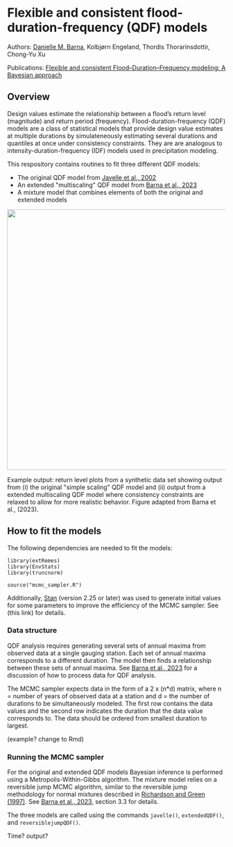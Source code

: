 # Flexible and consistent flood-duration-frequency (QDF) models

Authors: [Danielle M. Barna](https://scholar.google.com/citations?hl=no&user=homV8wQAAAAJ), Kolbjørn Engeland, Thordis Thorarinsdottir, Chong-Yu Xu

Publications: [Flexible and consistent Flood–Duration–Frequency modeling: A Bayesian approach](https://www.sciencedirect.com/science/article/pii/S0022169423003906#b34)

## Overview
Design values estimate the relationship between a flood’s return level (magnitude) and return period (frequency). Flood-duration-frequency (QDF) models are a class of statistical models that provide design value estimates at multiple durations by simulateneously estimating several durations and quantiles at once under consistency constraints. They are are analogous to intensity-duration-frequency (IDF) models used in precipitation modeling. 

This respository contains routines to fit three different QDF models:
- The original QDF model from [Javelle et al., 2002](https://www.sciencedirect.com/science/article/pii/S0022169401005777)
- An extended "multiscaling" QDF model from [Barna et al., 2023](https://www.sciencedirect.com/science/article/pii/S0022169423003906#b34)
- A mixture model that combines elements of both the original and extended models

<img src="https://github.com/ClimDesign/QDF/assets/49793254/ee515bf8-0c44-4436-88e0-44b1ea58c726" width="600">

Example output: return level plots from a synthetic data set showing output from (i) the original "simple scaling" QDF model and (ii) output from a extended multiscaling QDF model where consistency constraints are relaxed to allow for more realistic behavior. Figure adapted from Barna et al., (2023).

## How to fit the models
The following dependencies are needed to fit the models:
```
library(extRemes)
library(EnvStats)
library(truncnorm)

source("mcmc_sampler.R")
```
Additionally, [Stan](https://mc-stan.org/) (version 2.25 or later) was used to generate initial values for some parameters to improve the efficiency of the MCMC sampler. See (this link) for details. 

### Data structure
QDF analysis requires generating several sets of annual maxima from observed data at a single gauging station. Each set of annual maxima corresponds to a different duration. The model then finds a relationship between these sets of annual maxima. See [Barna et al., 2023](https://www.sciencedirect.com/science/article/pii/S0022169423003906#b34) for a discussion of how to process data for QDF analysis.  

The MCMC sampler expects data in the form of a 2 x (n*d) matrix, where n = number of years of observed data at a station and d = the number of durations to be simultaneously modeled. The first row contains the data values and the second row indicates the duration that the data value corresponds to. The data should be ordered from smallest duration to largest. 

(example? change to Rmd)

### Running the MCMC sampler
For the original and extended QDF models Bayesian inference is performed using a Metropolis-Within-Gibbs algorithm. The mixture model relies on a reversible jump MCMC algorithm, similar to the reversible jump methodology for normal mixtures described in [Richardson and Green (1997)](https://academic.oup.com/jrsssb/article/59/4/731/7083042). See [Barna et al., 2023](https://www.sciencedirect.com/science/article/pii/S0022169423003906#b34), section 3.3 for details.

The three models are called using the commands `javelle()`, `extendedQDF()`, and `reversiblejumpQDF()`. 

Time? output?

## 
